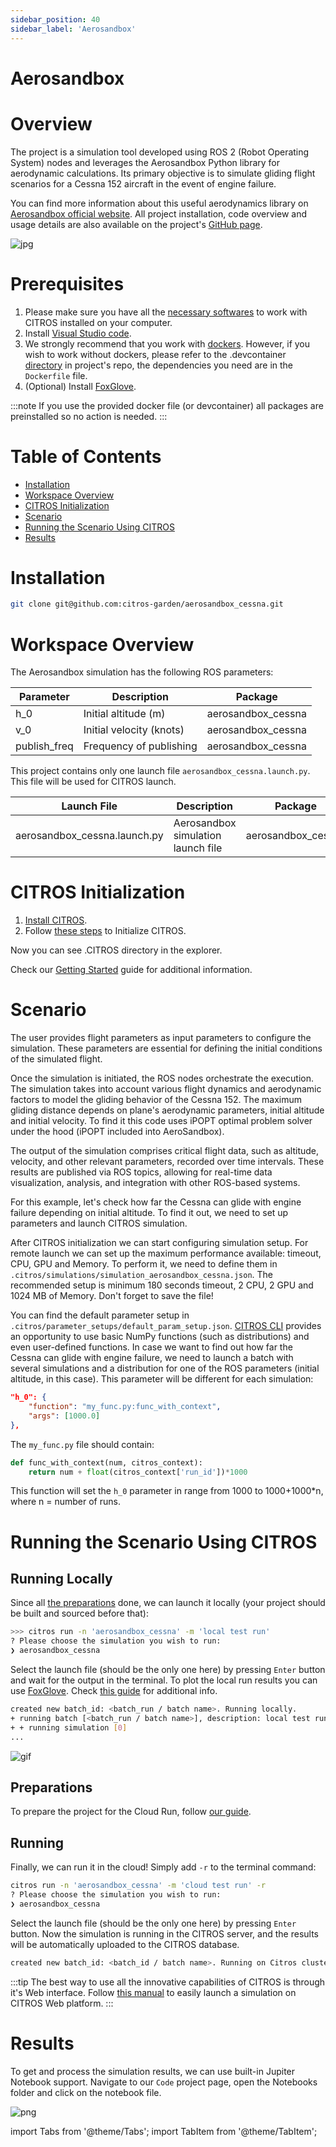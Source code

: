 ```yaml
---
sidebar_position: 40
sidebar_label: 'Aerosandbox'
---
```


# Aerosandbox

# Overview
The project is a simulation tool developed using ROS 2 (Robot Operating System) nodes and leverages the Aerosandbox Python library for aerodynamic calculations. Its primary objective is to simulate gliding flight scenarios for a Cessna 152 aircraft in the event of engine failure.

You can find more information about this useful aerodynamics library on [Aerosandbox official website](https://github.com/peterdsharpe/AeroSandbox). All project installation, code overview and usage details are also available on the project's [GitHub page](https://github.com/citros-garden/aerosandbox_cessna).

![jpg](img/cessna152.jpg "https://en.wikipedia.org/wiki/File:Cessna_152_PR-EJQ_(8476096843).jpg")

# Prerequisites

1. Please make sure you have all the [necessary softwares](https://citros.io/doc/docs_tutorials/getting_started/#softwares-to-work-with-citros) to work with CITROS installed on your computer.
2. Install [Visual Studio code](https://code.visualstudio.com/download).
3. We strongly recommend that you work with [dockers](https://citros.io/doc/docs_tutorials/dockerfile_overview/). However, if you wish to work without dockers, please refer to the .devcontainer [directory](https://github.com/citros-garden/aerosandbox_cessna/tree/main/.devcontainer) in project's repo, the dependencies you need are in the ```Dockerfile``` file.
4. (Optional) Install [FoxGlove](https://docs.foxglove.dev/docs/introduction).

:::note
If you use the provided docker file (or devcontainer) all packages are preinstalled so no action is needed. 
:::


# Table of Contents
- [Installation](#installation)
- [Workspace Overview](#workspace-overview)
- [CITROS Initialization](#citros-initialization)
- [Scenario](#scenario)
- [Running the Scenario Using CITROS](#running-the-scenario-using-citros)
- [Results](#results)

# Installation
```bash
git clone git@github.com:citros-garden/aerosandbox_cessna.git
```

# Workspace Overview

The Aerosandbox simulation has the following ROS parameters:

|Parameter	|Description	|Package
|--|--|--
h_0	|Initial altitude (m)	|aerosandbox_cessna		
v_0	|Initial velocity (knots)	|aerosandbox_cessna	
publish_freq	|Frequency of publishing	|aerosandbox_cessna	

This project contains only one launch file ```aerosandbox_cessna.launch.py```. This file will be used for CITROS launch. 

|Launch File	|Description	|Package
|--|--|--
aerosandbox_cessna.launch.py	|Aerosandbox simulation launch file  |aerosandbox_cessna


# CITROS Initialization

1. [Install CITROS](https://citros.io/doc/docs_tutorials/getting_started/#installation).
2. Follow [these steps](https://citros.io/doc/docs_tutorials/getting_started/#initialization) to Initialize CITROS.

Now you can see .CITROS directory in the explorer.

Check our [Getting Started](https://citros.io/doc/docs_tutorials/getting_started/) guide for additional information.


# Scenario
The user provides flight parameters as input parameters to configure the simulation. These parameters are essential for defining the initial conditions of the simulated flight.

Once the simulation is initiated, the ROS nodes orchestrate the execution. The simulation takes into account various flight dynamics and aerodynamic factors to model the gliding behavior of the Cessna 152. The maximum gliding distance depends on plane's aerodynamic parameters, initial altitude and initial velocity. To find it this code uses iPOPT optimal problem solver under the hood (iPOPT included into AeroSandbox).

The output of the simulation comprises critical flight data, such as altitude, velocity, and other relevant parameters, recorded over time intervals. These results are published via ROS topics, allowing for real-time data visualization, analysis, and integration with other ROS-based systems.

For this example, let's check how far the Cessna can glide with engine failure depending on initial altitude. To find it out, we need to set up parameters and launch CITROS simulation.


After CITROS initialization we can start configuring simulation setup. For remote launch we can set up the maximum performance available: timeout, CPU, GPU and Memory. To perform it, we need to define them in ```.citros/simulations/simulation_aerosandbox_cessna.json```. The recommended setup is minimum 180 seconds timeout, 2 CPU, 2 GPU and 1024 MB of Memory. Don't forget to save the file!

You can find the default parameter setup in ```.citros/parameter_setups/default_param_setup.json```. [CITROS CLI](https://citros.io/doc/docs_cli) provides an opportunity to use basic NumPy functions (such as distributions) and even user-defined functions. In case we want to find out how far the Cessna can glide with engine failure, we need to launch a batch with several simulations and a distribution for one of the ROS parameters (initial altitude, in this case). This parameter will be different for each simulation:

```json
"h_0": {
    "function": "my_func.py:func_with_context",
    "args": [1000.0]
},
```

The ```my_func.py``` file should contain:
```python
def func_with_context(num, citros_context):
    return num + float(citros_context['run_id'])*1000
```

This function will set the ```h_0``` parameter in range from 1000 to 1000+1000*n, where n = number of runs.

# Running the Scenario Using CITROS

<Tabs>

<TabItem value="local" label="Running Locally">

## Running Locally
Since all [the preparations](https://citros.io/doc/docs_tutorials/getting_started/) done, we can launch it locally (your project should be built and sourced before that):
```bash 
>>> citros run -n 'aerosandbox_cessna' -m 'local test run'
? Please choose the simulation you wish to run:
❯ aerosandbox_cessna
```
Select the launch file (should be the only one here) by pressing ```Enter``` button and wait for the output in the terminal. To plot the local run results you can use [FoxGlove](https://docs.foxglove.dev/docs/introduction). Check [this guide](https://citros.io/doc/docs_tutorials/#visualization-with-foxglove) for additional info.

```bash
created new batch_id: <batch_run / batch name>. Running locally.
+ running batch [<batch_run / batch name>], description: local test run, repeating simulations: [1]
+ + running simulation [0]
...
```

![gif](img/gif0.gif "FoxGlove example")

</TabItem>
<TabItem value="cloud" label="Running in Cloud">

## Preparations
To prepare the project for the Cloud Run, follow [our guide](https://citros.io/doc/docs_tutorials/getting_started/#upload-to-citros-server).


## Running 
Finally, we can run it in the cloud! Simply add `-r` to the terminal command: 
```bash 
citros run -n 'aerosandbox_cessna' -m 'cloud test run' -r
? Please choose the simulation you wish to run:
❯ aerosandbox_cessna
```

Select the launch file (should be the only one here) by pressing `Enter` button. Now the simulation is running in the CITROS server, and the results will be automatically uploaded to the CITROS database.

```bash
created new batch_id: <batch_id / batch name>. Running on Citros cluster. See https://citros.io/batch/<batch_id / batch name>.
```

:::tip
The best way to use all the innovative capabilities of CITROS is through it's Web interface. Follow [this manual](https://citros.io/doc/docs/simulations/sim_overview) to easily launch a simulation on CITROS Web platform.
:::

</TabItem>

</Tabs>

# Results

To get and process the simulation results, we can use built-in Jupiter Notebook support. Navigate to our ```Code``` project page, open the Notebooks folder and click on the notebook file. 

![png](img/citros3.png "CITROS example")

import Tabs from '@theme/Tabs';
import TabItem from '@theme/TabItem';